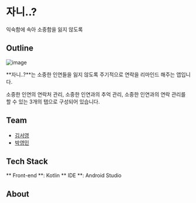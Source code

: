 # 자니..?
익숙함에 속아 소중함을 잃지 않도록 


## Outline
![image](https://github.com/syeongkim/Mad-Camp-Week1/assets/107764281/378b4e5a-2782-447f-9543-5ca26acaee72)

**자니..?**는 소중한 인연들을 잃지 않도록 주기적으로 연락을 리마인드 해주는 앱입니다.

소중한 인연의 연락처 관리, 소중한 인연과의 추억 관리, 소중한 인연과의 연락 관리를 할 수 있는 3개의 탭으로 구성되어 있습니다.


## Team
- [김서영](https://github.com/syeongkim) 
- [박영민](https://github.com/YoungMin0B)


## Tech Stack
** Front-end **: Kotlin
** IDE **: Android Studio


## About
